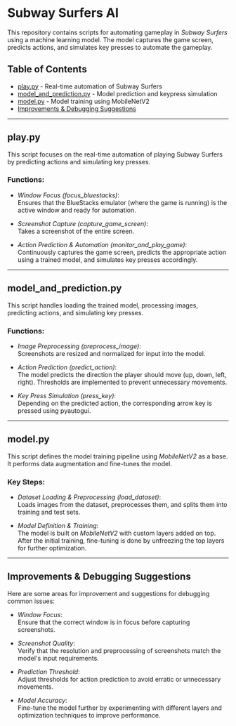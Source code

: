 # Subway Surfers AI

This repository contains scripts for automating gameplay in *Subway Surfers* using a machine learning model. The model captures the game screen, predicts actions, and simulates key presses to automate the gameplay.

## Table of Contents
- [play.py](#playpy) - Real-time automation of Subway Surfers
- [model_and_prediction.py](#model_and_predictionpy) - Model prediction and keypress simulation
- [model.py](#model_trainingpy) - Model training using MobileNetV2
- [Improvements & Debugging Suggestions](#improvements--debugging-suggestions)

---

## play.py

This script focuses on the real-time automation of playing Subway Surfers by predicting actions and simulating key presses.

### Functions:
- *Window Focus (focus_bluestacks)*:  
  Ensures that the BlueStacks emulator (where the game is running) is the active window and ready for automation.
  
- *Screenshot Capture (capture_game_screen)*:  
  Takes a screenshot of the entire screen.
  
- *Action Prediction & Automation (monitor_and_play_game)*:  
  Continuously captures the game screen, predicts the appropriate action using a trained model, and simulates key presses accordingly.

---

## model_and_prediction.py

This script handles loading the trained model, processing images, predicting actions, and simulating key presses.

### Functions:
- *Image Preprocessing (preprocess_image)*:  
  Screenshots are resized and normalized for input into the model.
  
- *Action Prediction (predict_action)*:  
  The model predicts the direction the player should move (up, down, left, right). Thresholds are implemented to prevent unnecessary movements.
  
- *Key Press Simulation (press_key)*:  
  Depending on the predicted action, the corresponding arrow key is pressed using pyautogui.

---

## model.py

This script defines the model training pipeline using *MobileNetV2* as a base. It performs data augmentation and fine-tunes the model.

### Key Steps:
- *Dataset Loading & Preprocessing (load_dataset)*:  
  Loads images from the dataset, preprocesses them, and splits them into training and test sets.
  
- *Model Definition & Training*:  
  The model is built on *MobileNetV2* with custom layers added on top. After the initial training, fine-tuning is done by unfreezing the top layers for further optimization.

---

## Improvements & Debugging Suggestions

Here are some areas for improvement and suggestions for debugging common issues:

- *Window Focus*:  
  Ensure that the correct window is in focus before capturing screenshots.
  
- *Screenshot Quality*:  
  Verify that the resolution and preprocessing of screenshots match the model's input requirements.
  
- *Prediction Threshold*:  
  Adjust thresholds for action prediction to avoid erratic or unnecessary movements.
  
- *Model Accuracy*:  
  Fine-tune the model further by experimenting with different layers and optimization techniques to improve performance.
